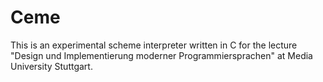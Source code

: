 # Ceme
This is an experimental scheme interpreter written in C for the lecture "Design und Implementierung moderner Programmiersprachen" at Media University Stuttgart.

